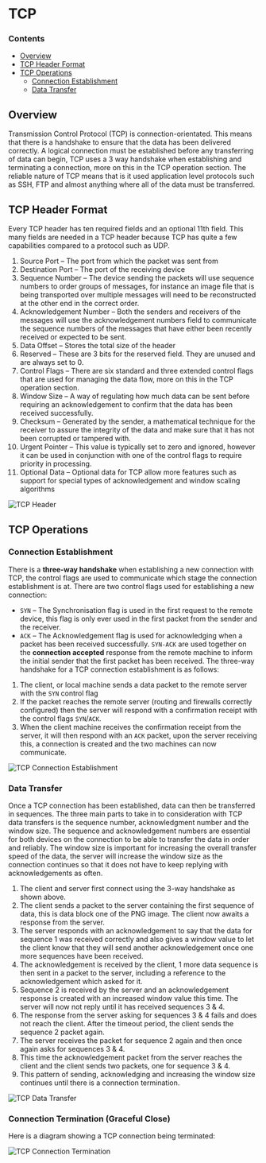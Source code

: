 # TCP
<!--TOC_START-->
### Contents
- [Overview](#overview)
- [TCP Header Format](#tcp-header-format)
- [TCP Operations](#tcp-operations)
	- [Connection Establishment](#connection-establishment)
	- [Data Transfer](#data-transfer)

<!--TOC_END-->
## Overview
Transmission Control Protocol (TCP) is connection-orientated.
This means that there is a handshake to ensure that the data has been delivered correctly.
A logical connection must be established before any transferring of data can begin, TCP uses a 3 way handshake when establishing and terminating a connection, more on this in the TCP operation section.
The reliable nature of TCP means that is it used application level protocols such as SSH, FTP and almost anything where all of the data must be transferred.

## TCP Header Format
Every TCP header has ten required fields and an optional 11th field.
This many fields are needed in a TCP header because TCP has quite a few capabilities compared to a protocol such as UDP.

1. Source Port – The port from which the packet was sent from
2. Destination Port – The port of the receiving device
3. Sequence Number – The device sending the packets will use sequence numbers to order groups of messages, for instance an image file that is being transported over multiple messages will need to be reconstructed at the other end in the correct order.
4. Acknowledgement Number – Both the senders and receivers of the messages will use the acknowledgement numbers field to communicate the sequence numbers of the messages that have either been recently received or expected to be sent.
5. Data Offset – Stores the total size of the header
6. Reserved – These are 3 bits for the reserved field. They are unused and are always set to 0.
7. Control Flags – There are six standard and three extended control flags that are used for managing the data flow, more on this in the TCP operation section.
8. Window Size – A way of regulating how much data can be sent before requiring an acknowledgement to confirm that the data has been received successfully.
9. Checksum – Generated by the sender, a mathematical technique for the receiver to assure the integrity of the data and make sure that it has not been corrupted or tampered with.
10. Urgent Pointer – This value is typically set to zero and ignored, however it can be used in conjunction with one of the control flags to require priority in processing.
11. Optional Data – Optional data for TCP allow more features such as support for special types of acknowledgement and window scaling algorithms

![TCP Header](https://lh3.googleusercontent.com/o9ex3p3QMp5ONvsl-rZFnJ7g6K0wdI-CdxgT5qj1Zs-H56gPK3x26p4ijnaxaPn0OcLmBl9MUZkgHzsHNCgtW0YxZ8zB8Pn9APiyNnsfB61HlQq8W3Xicx5pOiXzxRAcHBiXFD0YFa56pr9dJAsyWrgV3otXqjtgomSGOt0gmkGAC7eVnAPmX1cH1WyW3p6nn-lY-UR_WMdkMxyRXaRvr3wBRd5VDnTdSHYU48xHZuAAOmeiIc84zccP2r8axDjPuNIvJ56ge5tOIh3gASN1v5_A9c-N5UAAyjPBuBeFe0obju3hbC0U5tTNNrMBQmgt_brDZzOh2yF3RGYH-9K8Bd0nuJi2ufyv9Unb_bF9MdM-hRTNYPIbSOceSziLGOBwGSyrd1nVtnzDVrlIADcYSg9Lvv4EJePZITkUmrXR3QxKLXU_r69UAj_S3nEBpAKi3KddFxDsuDLN-UCbg0mN5LmhRvnx2nCbIeUkYOvyeQbPE36b4b07xcdY3XQaeVqw-BlTEtV3Ix0wQW3HXUyOfFhhBY-JnaHlmOaU0DLjuPf4n1qidj4zY3ZFgyXuYm1zdWRY2QkYUABa4cQow9yLEv3LU__zmbFTA2D_JUoaoeNlR5OSgcDfcDWLlGZ5Xq4msVvNL_knd5FwM1itrZCKc33eIUhBmOgDofoh4PPz-kdTDG1QFvo4__NOCBJGKLBlO4V5ikqg8d1tNVgNSe94nlmtkp_qkJknOVdTAt7n2ZmAO20n=w1084-h628-no)

## TCP Operations
### Connection Establishment
There is a **three-way handshake** when establishing a new connection with TCP, the control flags are used to communicate which stage the connection establishment is at. There are two control flags used for establishing a new connection:
- `SYN` – The Synchronisation flag is used in the first request to the remote device, this flag is only ever used in the first packet from the sender and the receiver.
- `ACK` – The Acknowledgement flag is used for acknowledging when a packet has been received successfully.
`SYN-ACK` are used together on the **connection accepted** response from the remote machine to inform the initial sender that the first packet has been received.
The three-way handshake for a TCP connection establishment is as follows:
1. The client, or local machine sends a data packet to the remote server with the `SYN` control flag
2. If the packet reaches the remote server (routing and firewalls correctly configured) then the server will respond with a confirmation receipt with the control flags `SYN`/`ACK`.
3. When the client machine receives the confirmation receipt from the server, it will then respond with an `ACK` packet, upon the server receiving this, a connection is created and the two machines can now communicate.

![TCP Connection Establishment](https://lh3.googleusercontent.com/6SDc57fgBkSq3s_pbKu-bVXXwDzvGLFxsHObJqr84rlwHvtN3aBEWFeQF3cc3ew3-j2YLICS46THZ1_n8nSYvdSLhDchCt52gGYf4lPEDk5aAeEqMAKLZQrDvpEoOUMthJSfpJupMykh2gC_PES_2vUN2f372qzKOADLDULE3i5kx82Vnc34IbxtpzeBwwtVi1s-cU9KZoqjfhRHgClN78wMVufIUHbeS0KssDOVHJWTgtIM2acrlKkSpSBm3Km5C47c71zwkenaNzPALUA1b48lz1sxQ58iYtLb0bpjkFs5arT1_xz0UDgY0vAtpgs1oE_vHykyHJqKLW3SgBLpYXN6aFlfL24-bdHL7vqg8gwSnWcjDnGEs5ro1gXOQwGpeAhs2UfCzDhwUz4ao5e9yDGc4PhZCW4QQSaiYe3sMKrwAIEGA1gLWL_5zQuHLdca6PPNu0MT5NG2CXo0wBHHjG_LnBJP9DYfP_WaxG_jc2AM1r9e1Nq6ls-rxAnF6Mo2YSN9PQsIuf7mBHeCqmY9KllaIwNtHnfnDo6d0tDLdUp4qQROk2p8Efr3eaXnjl7j7TaCLy42gqKIEca2J7r_P6QvCONDHazKxnv54HGKFudlFpgwaFtvszkm44oPs-eVnQqSeDQQr9UfG1g60BNRWBaFMkQoX9726U40RAMdRQlHDMz5rnjuS_YskTwnMBwIdDos4bhWeIZ1jAlMYz3Un-4aECzMWOzqfwdavYTWn1-IX0Gn=w835-h685-no)

### Data Transfer
Once a TCP connection has been established, data can then be transferred in sequences.
The three main parts to take in to consideration with TCP data transfers is the sequence number, acknowledgment number and the window size.
The sequence and acknowledgement numbers are essential for both devices on the connection to be able to transfer the data in order and reliably.
The window size is important for increasing the overall transfer speed of the data, the server will increase the window size as the connection continues so that it does not have to keep replying with acknowledgements as often.
1. The client and server first connect using the 3-way handshake as shown above.
2. The client sends a packet to the server containing the first sequence of data, this is data block one of the PNG image. The client now awaits a response from the server.
3. The server responds with an acknowledgement to say that the data for sequence 1 was received correctly and also gives a window value to let the client know that they will send another acknowledgement once one more sequences have been received.
4. The acknowledgement is received by the client, 1 more data sequence is then sent in a packet to the server, including a reference to the acknowledgement which asked for it.
5. Sequence 2 is received by the server and an acknowledgement response is created with an increased window value this time. The server will now not reply until it has received sequences 3 & 4.
6. The response from the server asking for sequences 3 & 4 fails and does not reach the client. After the timeout period, the client sends the sequence 2 packet again.
7. The server receives the packet for sequence 2 again and then once again asks for sequences 3 & 4.
8. This time the acknowledgement packet from the server reaches the client and the client sends two packets, one for sequence 3 & 4.
9. This pattern of sending, acknowledging and increasing the window size continues until there is a connection termination.

![TCP Data Transfer](https://lh3.googleusercontent.com/Oz074lzAMSFv68esdoexOJ4eABpFhUSiR3fqn-Scvv1atC3wrQbY_vey6KAnP4z5wImNwhJlX6jQY_PNHD6fpYvPd7RDt-GCVe28JcalbgUFXHcLs_snA6pzDU6s1dkyNtqRjY9ZEGt7hY552o4LITQVd6bTT5jjh7PJ0I_K8021XQPgMoKuX7s7yqCgZ06fnsiiL6iWtVO40bDeQwKpxuZHaX0x6_4jnclo80X-XMOhniiiUctKieP_gNmBCU4i-APcE-uRK7Zy-6POzMUNiFa1dqZ-pXrEsOCGjb4i0_SkU3G6P76_chDtmgU6GTbdR1_nxvgV0F-tB9GtZXdb8Xld7tUjGyZBlUceEo_FKLlFyxqv28DBUjUezjLDndR0_ZbGAtAjlFDWTIYtJmK-MFgwaoU_gtPQ595U_MkAsUQl_FANeuCt_3pEFEYkXBUWFNtT6tI6R9ykgQ-VsS4GfThe9fCrjkCLJtcf2NxlKrv10spQ3XT89Tvhchvy8WWIhiPinkfkyfgeWCvslRHbXkBQm9CkEXDsOQ8vIrO--4YeYtiKMl0rFSz5cvDHvSB1o7jJENQ3hpCG4pA9PKzRt_eOx2YSrkBWvLMeIbLFWaBRkBR9ACaWS20xKkK-H9sEfrHXCl-HLAwzg5yFiKeP5pF3awq-aAuCEIJmfAP5JZDGM06GE1uB7tT4e3fM5PhKZnDZ0un1hdZXnPO_wHiGu8-WVIljd-h31O-vaN9l4sbFdYLu=w911-h1060-no)

### Connection Termination (Graceful Close)
Here is a diagram showing a TCP connection being terminated:

![TCP Connection Termination](https://lh3.googleusercontent.com/wxM7JkZo60NgRtrhwDXIsG0d96F-yEa1xwh4GxqxgISBipDc6zPSghRhDE4GHyHzgxGi5usW-GUFLFJsgiTZ3wuK-Yh4yeeZeN4IUmgFAriuLawjkbcTbJ9y0q6BFOFINDQYS3UbyzkA549Yh-SOHBC6ctd70sPJ9IzxQNW0RmdMV-81I1Len-DKE_bDGfEKZoMimHzcRI6xNqX76Xz44AwaITc92QAmWYkWB1kszZ9x8tNTs6ehofCZGxijAdk4PmTBppf1UHkfdHp9EU-778_X79bkQ388adIbE2HMz6DEkFmTALPLtNUPg0VXRXZD60GSKkI-toN_lhn-6iEnEyvaqa376hHqPyPUCdJyYbSQnf6tBfzFDxq0ZAb4GpNbfQw4MItn8sWa5Oxzx9vCNmQKtNA_R7G27T-jvlwMjeXhcTe8mEsfw5_L0FCeLeQ-ZxfdgG79hmtkXdmTqWZ6FTPxBOqaOTnVoWRzVPNt3k-jyXlFGJlugJoSNZ0weQmXAAQJr1_UeLQrORK7vEiLhvlU3qy0JwbFAuMs765QU6widCv-bRhQhJtmJX88ccFLCnXZVXJ0ykUWbgw-WxCwDtIuF1Z9jy6Ow8xPZNqg7auJeGj9daID0UTS1qLFRyNMZt_KlxcPdujPUv4Tracblb3jnVeYI2q2W0L1NMUFErEATBhQ9TrvUBr45a4iIgZqqRbzlB3VKaxUEBITMvHYtxZk4As2auk7DrQmUyfpyBcHI91v=w884-h685-no)


